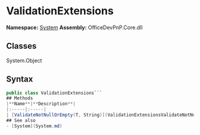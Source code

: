 # ValidationExtensions

**Namespace:** [System](System.md)
**Assembly:** OfficeDevPnP.Core.dll
## Classes
System.Object
## Syntax
```C#
public class ValidationExtensions```
## Methods
|**Name**|**Description**|
|:-----|:-----|
| [ValidateNotNullOrEmpty(T, String)](ValidationExtensionsValidateNotNullOrEmptyTString.md) | Validates an object for not being null or not being the default value
## See also
- [System](System.md)
